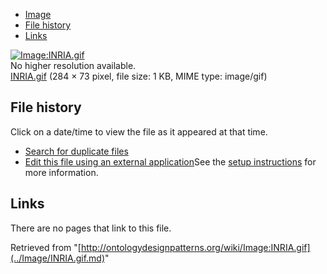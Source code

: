 * [Image](../Image/INRIA.gif.md#file)
* [File history](../Image/INRIA.gif.md#filehistory)
* [Links](../Image/INRIA.gif.md#filelinks)

[![Image:INRIA.gif](../../../images/7/71/INRIA.gif)](../../../images/7/71/INRIA.gif)  
No higher resolution available.  
[INRIA.gif](../../../images/7/71/INRIA.gif)‎ (284 × 73 pixel, file size: 1 KB, MIME type: image/gif)

## File history

Click on a date/time to view the file as it appeared at that time.



  
* [Search for duplicate files](http://ontologydesignpatterns.org/wiki/Special:FileDuplicateSearch/INRIA.gif "Special:FileDuplicateSearch/INRIA.gif")
* [Edit this file using an external application](http://ontologydesignpatterns.org/wiki/index.php?title=Image:INRIA.gif&action=edit&externaledit=true&mode=file "Image:INRIA.gif")See the [setup instructions](http://www.mediawiki.org/wiki/Manual:External_editors "http://www.mediawiki.org/wiki/Manual:External_editors") for more information.

## Links



There are no pages that link to this file.




Retrieved from "[http://ontologydesignpatterns.org/wiki/Image:INRIA.gif](../Image/INRIA.gif.md)"